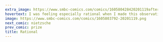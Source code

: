 ```yaml
---
extra_image: https://www.smbc-comics.com/comics/160580428420201119after.png
hovertext: I was feeling especially rational when I made this observation.
image: https://www.smbc-comics.com/comics/1605803792-20201119.png
next_comic: nietzsche
prev_comic: prize
title: Rational
---
```


